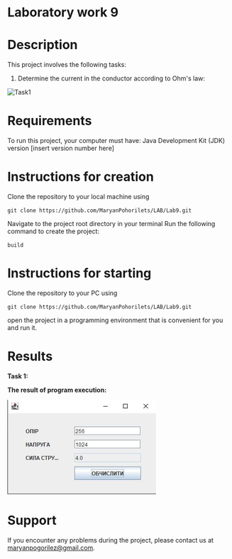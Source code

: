 # Laboratory work 9

# Description
This project involves the following tasks:

1. Determine the current in the conductor according to Ohm's law:

![Task1](https://github.com/MaryanPohorilets/LAB/blob/main/Lab9/images/Task1.1.jpg)

# Requirements
To run this project, your computer must have:
Java Development Kit (JDK) version [insert version number here]

# Instructions for creation
Clone the repository to your local machine using
```
git clone https://github.com/MaryanPohorilets/LAB/Lab9.git
```
Navigate to the project root directory in your terminal
Run the following command to create the project:
```
build
```

# Instructions for starting
Clone the repository to your PC using
```
git clone https://github.com/MaryanPohorilets/LAB/Lab9.git
```
open the project in a programming environment that is convenient for you and run it.
# Results
__Task 1:__


__The result of program execution:__

![Task1](https://github.com/MaryanPohorilets/LAB/blob/main/Lab9/images/Task1.2.jpg)


# Support
If you encounter any problems during the project, please contact us at maryanpogorilez@gmail.com.
